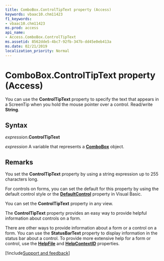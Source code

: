 ```yaml
---
title: ComboBox.ControlTipText property (Access)
keywords: vbaac10.chm11423
f1_keywords:
- vbaac10.chm11423
ms.prod: access
api_name:
- Access.ComboBox.ControlTipText
ms.assetid: 8562dde5-4bc7-92fb-347b-dd45e0eb413a
ms.date: 02/21/2019
localization_priority: Normal
---
```



# ComboBox.ControlTipText property (Access)

You can use the **ControlTipText** property to specify the text that appears in a ScreenTip when you hold the mouse pointer over a control. Read/write **String**.


## Syntax

_expression_.**ControlTipText**

_expression_ A variable that represents a **[ComboBox](Access.ComboBox.md)** object.


## Remarks

You set the **ControlTipText** property by using a string expression up to 255 characters long.

For controls on forms, you can set the default for this property by using the default control style or the **[DefaultControl](access.form.defaultcontrol.md)** property in Visual Basic.

You can set the **ControlTipText** property in any view.

The **ControlTipText** property provides an easy way to provide helpful information about controls on a form.

There are other ways to provide information about a form or a control on a form. You can use the **StatusBarText** property to display information in the status bar about a control. To provide more extensive help for a form or control, use the **[HelpFile](access.form.helpfile.md)** and **[HelpContextID](access.form.helpcontextid.md)** properties.




[!include[Support and feedback](~/includes/feedback-boilerplate.md)]